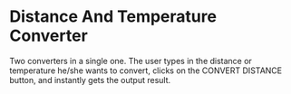 # Distance And Temperature Converter
Two converters in a single one. The user types in the distance or temperature he/she wants to convert, clicks on the CONVERT DISTANCE button, and instantly gets the output result.
